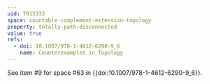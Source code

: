 ```yaml
---
uid: T015333
space: countable-complement-extension-topology
property: totally-path-disconnected
value: true
refs:
  - doi: 10.1007/978-1-4612-6290-9_6
    name: Counterexamples in Topology
---
```

See item #9 for space #63 in {{doi:10.1007/978-1-4612-6290-9_6}}.
